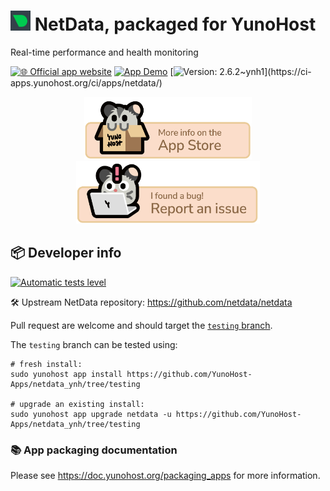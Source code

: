 <!--
N.B.: This README was automatically generated by <https://github.com/YunoHost/apps_tools/blob/main/readme_generator>
It shall NOT be edited by hand.
-->

<h1>
  <img src="https://raw.githubusercontent.com/YunoHost/apps/main/logos/netdata.png" width="32px" alt="Logo of NetData">
  NetData, packaged for YunoHost
</h1>

Real-time performance and health monitoring

[![🌐 Official app website](https://img.shields.io/badge/Official_app_website-darkgreen?style=for-the-badge)](http://my-netdata.io)
[![App Demo](https://img.shields.io/badge/App_Demo-blue?style=for-the-badge)](https://learn.netdata.cloud/docs/agent/demo-sites/)
[![Version: 2.6.2~ynh1](https://img.shields.io/badge/Version-2.6.2~ynh1-rgb(18,138,11)?style=for-the-badge)](https://ci-apps.yunohost.org/ci/apps/netdata/)

<div align="center">
<a href="https://apps.yunohost.org/app/netdata"><img height="100px" src="https://github.com/YunoHost/yunohost-artwork/raw/refs/heads/main/badges/neopossum-badges/badge_more_info_on_the_appstore.svg"/></a>
<a href="https://github.com/YunoHost-Apps/netdata_ynh/issues"><img height="100px" src="https://github.com/YunoHost/yunohost-artwork/raw/refs/heads/main/badges/neopossum-badges/badge_report_an_issue.svg"/></a>
</div>

## 📦 Developer info

[![Automatic tests level](https://apps.yunohost.org/badge/cilevel/netdata)](https://ci-apps.yunohost.org/ci/apps/netdata/)

🛠️ Upstream NetData repository: <https://github.com/netdata/netdata>

Pull request are welcome and should target the [`testing` branch](https://github.com/YunoHost-Apps/netdata_ynh/tree/testing).

The `testing` branch can be tested using:
```
# fresh install:
sudo yunohost app install https://github.com/YunoHost-Apps/netdata_ynh/tree/testing

# upgrade an existing install:
sudo yunohost app upgrade netdata -u https://github.com/YunoHost-Apps/netdata_ynh/tree/testing
```

### 📚 App packaging documentation

Please see <https://doc.yunohost.org/packaging_apps> for more information.